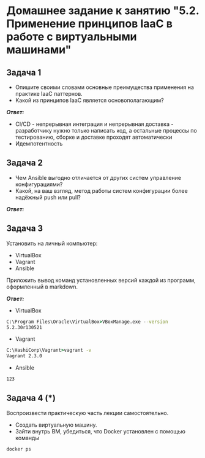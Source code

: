 # Домашнее задание к занятию "5.2. Применение принципов IaaC в работе с виртуальными машинами"

## Задача 1
+ Опишите своими словами основные преимущества применения на практике IaaC паттернов.
+ Какой из принципов IaaC является основополагающим?

***Ответ:***
+ CI/CD - непрерывная интеграция и непрерывная доставка - разработчику нужно только написать код, а остальные процессы по тестированию, сборке и доставке проходят автоматически
+ Идемпотентность



## Задача 2

+ Чем Ansible выгодно отличается от других систем управление конфигурациями?
+ Какой, на ваш взгляд, метод работы систем конфигурации более надёжный push или pull?

***Ответ:***




## Задача 3

Установить на личный компьютер:

+ VirtualBox
+ Vagrant
+ Ansible


Приложить вывод команд установленных версий каждой из программ, оформленный в markdown.


***Ответ:***

+ VirtualBox
```cmd
C:\Program Files\Oracle\VirtualBox>VBoxManage.exe --version
5.2.30r130521
```

+ Vagrant
```cmd
C:\HashiCorp\Vagrant>vagrant -v
Vagrant 2.3.0
```
+ Ansible
```bash
123
```

## Задача 4 (*)

Воспроизвести практическую часть лекции самостоятельно.

+ Создать виртуальную машину.
+ Зайти внутрь ВМ, убедиться, что Docker установлен с помощью команды


`docker ps`






